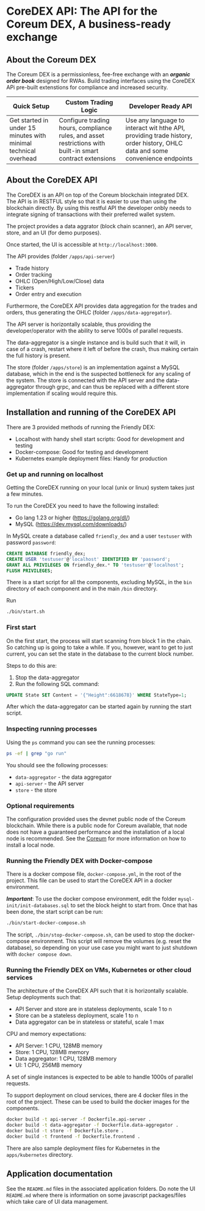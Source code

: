 # CoreDEX API: The API for the Coreum DEX, A business-ready exchange

## About the Coreum DEX

The Coreum DEX is a permissionless, fee-free exchange with an ***organic order book*** designed for RWAs. Build trading interfaces using the CoreDEX APi pre-built extenstions for compliance and increased security.

| Quick Setup                                                     | Custom Trading Logic                                                                                      | Developer Ready API                                                                                                         |
|-----------------------------------------------------------------|-----------------------------------------------------------------------------------------------------------|-----------------------------------------------------------------------------------------------------------------------------|
| Get started in under 15 minutes with minimal technical overhead | Configure trading hours, compliance rules, and asset restrictions with built-in smart contract extensions | Use any language to interact wit hthe API, providing trade history, order history, OHLC data and some convenience endpoints |


## About the CoreDEX API

The CoreDEX is an API on top of the Coreum blockchain integrated DEX. The API is in RESTFUL style so that it is easier to use than using the blockchain directly. By using this restful API the developer onbly needs to integrate signing of transactions with their preferred wallet system.

The project provides a data aggrator (block chain scanner), an API server, store, and an UI (for demo purposes).

Once started, the UI is accessible at `http://localhost:3000`.

The API provides (folder `/apps/api-server`)

* Trade history
* Order tracking
* OHLC (Open/High/Low/Close) data
* Tickers
* Order entry and execution

Furthermore, the CoreDEX API provides data aggregation for the trades and orders, thus generating the OHLC (folder `/apps/data-aggregator`).

The API server is horizontally scalable, thus providing the developer/operator with the ability to serve 1000s of parallel requests.

The data-aggregator is a single instance and is build such that it will, in case of a crash, restart where it left of before the crash, thus making certain the full history is present.

The store (folder `/apps/store`) is an implementation against a MySQL database, which in the end is the suspected bottleneck for any scaling of the system. The store is connected with the API server and the data-aggregator through grpc, and can thus be replaced with a different store implementation if scaling would require this.

## Installation and running of the CoreDEX API

There are 3 provided methods of running the Friendly DEX:

* Localhost with handy shell start scripts: Good for development and testing
* Docker-compose: Good for testing and development
* Kubernetes example deployment files: Handy for production

### Get up and running on localhost

Getting the CoreDEX running on your local (unix or linux) system takes just a few minutes.

To run the CoreDEX you need to have the following installed:

* Go lang 1.23 or higher (https://golang.org/dl/)
* MySQL (https://dev.mysql.com/downloads/)

In MySQL create a database called `friendly_dex` and a user `testuser` with password `password`:

```sql
CREATE DATABASE friendly_dex;
CREATE USER 'testuser'@'localhost' IDENTIFIED BY 'password';
GRANT ALL PRIVILEGES ON friendly_dex.* TO 'testuser'@'localhost';
FLUSH PRIVILEGES;
```

There is a start script for all the components, excluding MySQL, in the `bin` directory of each component and in the main `/bin` directory.

Run

```bash
./bin/start.sh
```

### First start

On the first start, the process will start scanning from block 1 in the chain. So catching up is going to take a while.
If you, however, want to get to just current, you can set the state in the database to the current block number.

Steps to do this are:

1. Stop the data-aggregator
2. Run the following SQL command:

```sql
UPDATE State SET Content = '{"Height":6618678}' WHERE StateType=1;
```

After which the data-aggregator can be started again by running the start script.

### Inspecting running processes

Using the `ps` command you can see the running processes:

```bash
ps -ef | grep "go run"
```

You should see the following processes:

* `data-aggregator` - the data aggregator
* `api-server` - the API server
* `store` - the store

### Optional requirements

The configuration provided uses the devnet public node of the Coreum blockchain. While there is a public node for Coreum available, that node does not have a guaranteed performance and the installation of a local node is recommended.
See the [Coreum](https://docs.coreum.dev/docs/become-validator/run-full-node) for more information on how to install a local node.

### Running the Friendly DEX with Docker-compose

There is a docker compose file, `docker-compose.yml`, in the root of the project. This file can be used to start the CoreDEX API in a docker environment.

***Important***:
To use the docker compose environment, edit the folder `mysql-init/init-databases.sql` to set the block height to start from.
Once that has been done, the start script can be run:

```bash
./bin/start-docker-compose.sh
```

The script, `./bin/stop-docker-compose.sh`, can be used to stop the docker-compose environment. This script will remove the volumes (e.g. reset the database), so depending on your use case you might want to just shutdown with `docker compose down`.

### Running the Friendly DEX on VMs, Kubernetes or other cloud services

The architecture of the CoreDEX API such that it is horizontally scalable. Setup deployments such that:

* API Server and store are in stateless deployments, scale 1 to n
* Store can be a stateless deployment, scale 1 to n
* Data aggregator can be in stateless or stateful, scale 1 max

CPU and memory expectations:

* API Server: 1 CPU, 128MB memory
* Store: 1 CPU, 128MB memory
* Data aggregator: 1 CPU, 128MB memory
* UI: 1 CPU, 256MB memory

A set of single instances is expected to be able to handle 1000s of parallel requests.

To support deployment on cloud services, there are 4 docker files in the root of the project. These can be used to build the docker images for the components.

```bash
docker build -t api-server -f Dockerfile.api-server .
docker build -t data-aggregator -f Dockerfile.data-aggregator .
docker build -t store -f Dockerfile.store .
docker build -t frontend -f Dockerfile.frontend .
```

There are also sample deployment files for Kubernetes in the `apps/kubernetes` directory.

## Application documentation

See the `README.md` files in the associated application folders.
Do note the UI `README.md` where there is information on some javascript packages/files which take care of UI data management.
